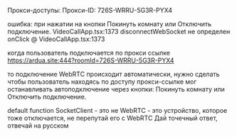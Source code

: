 
Прокси-доступы:
Прокси-ID: 726S-WRRU-5G3R-PYX4

ошибка: при нажатии на кнопки Покинуть комнату или Отключить подключение.
VideoCallApp.tsx:1373 disconnectWebSocket не определен
onClick	@	VideoCallApp.tsx:1373

когда пользователь подключается по прокси ссылке
https://ardua.site:444?roomId=726S-WRRU-5G3R-PYX4

то подключение WebRTC происходит автоматически, нужно сделать чтобы пользователь находясь по доступу прокси-ссылке мог останавливать автоподключение
через кнопки: Покинуть комнату или Отключить подключение.

default function SocketClient - это не WebRTC - это устройство, которое тоже отключается, не перепутай его с WebRTC
Дай точечный ответ, отвечай на русском